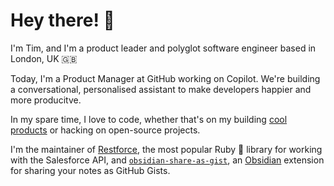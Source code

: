 # Hey there! 👋

I'm Tim, and I'm a product leader and polyglot software engineer based in London, UK 🇬🇧

Today, I'm a Product Manager at GitHub working on Copilot. We're building a conversational, personalised assistant to make developers happier and more producitve.

In my spare time, I love to code, whether that's on my building [cool products](https://foreigncurrencysavings.co.uk/) or hacking on open-source projects.

I'm the maintainer of [Restforce](https://github.com/restforce/restforce), the most popular Ruby 💎 library for working with the Salesforce API, and [`obsidian-share-as-gist`](https://github.com/timrogers/obsidian-share-as-gist), an [Obsidian](https://obsidian.md/) extension for sharing your notes as GitHub Gists.
